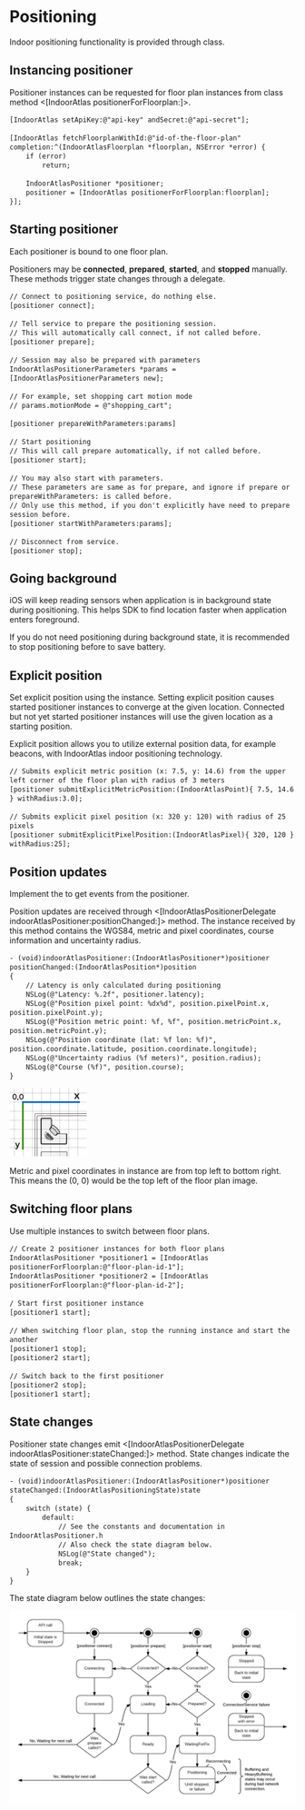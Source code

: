 # Positioning

Indoor positioning functionality is provided through <IndoorAtlasPositioner> class.

## Instancing positioner

Positioner instances can be requested for floor plan instances from class method <[IndoorAtlas positionerForFloorplan:]>.

```
[IndoorAtlas setApiKey:@"api-key" andSecret:@"api-secret"];

[IndoorAtlas fetchFloorplanWithId:@"id-of-the-floor-plan" completion:^(IndoorAtlasFloorplan *floorplan, NSError *error) {
    if (error)
        return;

    IndoorAtlasPositioner *positioner;
    positioner = [IndoorAtlas positionerForFloorplan:floorplan];
}];
```

## Starting positioner

Each positioner is bound to one floor plan.

Positioners may be **connected**, **prepared**, **started**, and **stopped** manually. These methods trigger state changes through a delegate.

```
// Connect to positioning service, do nothing else.
[positioner connect];

// Tell service to prepare the positioning session.
// This will automatically call connect, if not called before.
[positioner prepare];

// Session may also be prepared with parameters
IndoorAtlasPositionerParameters *params = [IndoorAtlasPositionerParameters new];

// For example, set shopping cart motion mode
// params.motionMode = @"shopping_cart";

[positioner prepareWithParameters:params]

// Start positioning
// This will call prepare automatically, if not called before.
[positioner start];

// You may also start with parameters.
// These parameters are same as for prepare, and ignore if prepare or prepareWithParameters: is called before.
// Only use this method, if you don't explicitly have need to prepare session before.
[positioner startWithParameters:params];

// Disconnect from service.
[positioner stop];
```

## Going background

iOS will keep reading sensors when application is in background state during positioning.
This helps SDK to find location faster when application enters foreground.

If you do not need positioning during background state, it is recommended to stop positioning before to save battery.

## Explicit position

Set explicit position using the <IndoorAtlasPositioner> instance.
Setting explicit position causes started positioner instances to converge at the given location.
Connected but not yet started positioner instances will use the given location as a starting position.

Explicit position allows you to utilize external position data, for example beacons, with IndoorAtlas indoor positioning technology.

```
// Submits explicit metric position (x: 7.5, y: 14.6) from the upper left corner of the floor plan with radius of 3 meters
[positioner submitExplicitMetricPosition:(IndoorAtlasPoint){ 7.5, 14.6 } withRadius:3.0];

// Submits explicit pixel position (x: 320 y: 120) with radius of 25 pixels
[positioner submitExplicitPixelPosition:(IndoorAtlasPixel){ 320, 120 } withRadius:25];
```

## Position updates

Implement the <IndoorAtlasPositionerDelegate> to get events from the positioner.

Position updates are received through <[IndoorAtlasPositionerDelegate indoorAtlasPositioner:positionChanged:]> method.
The <IndoorAtlasPosition> instance received by this method contains the WGS84, metric and pixel coordinates, course information and uncertainty radius.

```
- (void)indoorAtlasPositioner:(IndoorAtlasPositioner*)positioner positionChanged:(IndoorAtlasPosition*)position
{
    // Latency is only calculated during positioning
    NSLog(@"Latency: %.2f", positioner.latency);
    NSLog(@"Position pixel point: %dx%d", position.pixelPoint.x, position.pixelPoint.y);
    NSLog(@"Position metric point: %f, %f", position.metricPoint.x, position.metricPoint.y);
    NSLog(@"Position coordinate (lat: %f lon: %f)", position.coordinate.latitude, position.coordinate.longitude);
    NSLog(@"Uncertainty radius (%f meters)", position.radius);
    NSLog(@"Course (%f)", position.course);
}
```

<img src="xy.png" alt="Metric and pixel coordinates are from top left to bottom right" />

Metric and pixel coordinates in <IndoorAtlasPosition> instance are from top left to bottom right.
This means the (0, 0) would be the top left of the floor plan image.

## Switching floor plans

Use multiple <IndoorAtlasPositioner> instances to switch between floor plans.

```
// Create 2 positioner instances for both floor plans
IndoorAtlasPositioner *positioner1 = [IndoorAtlas positionerForFloorplan:@"floor-plan-id-1"];
IndoorAtlasPositioner *positioner2 = [IndoorAtlas positionerForFloorplan:@"floor-plan-id-2"];

/ Start first positioner instance
[positioner1 start];

// When switching floor plan, stop the running instance and start the another
[positioner1 stop];
[positioner2 start];

// Switch back to the first positioner
[positioner2 stop];
[positioner1 start];
```

## State changes

Positioner state changes emit <[IndoorAtlasPositionerDelegate indoorAtlasPositioner:stateChanged:]> method.
State changes indicate the state of session and possible connection problems.

```
- (void)indoorAtlasPositioner:(IndoorAtlasPositioner*)positioner stateChanged:(IndoorAtlasPositioningState)state
{
    switch (state) {
        default:
            // See the constants and documentation in IndoorAtlasPositioner.h
            // Also check the state diagram below.
            NSLog(@"State changed");
            break;
    }
}
```

The state diagram below outlines the state changes:

<img src="PositioningStates.png" alt="State diagram of possible states from positioner instance" />

